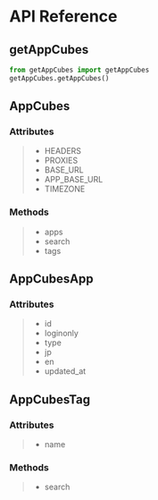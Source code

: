 # API Reference

## getAppCubes

```python
from getAppCubes import getAppCubes
getAppCubes.getAppCubes()
```

## AppCubes
### Attributes
> - HEADERS
> - PROXIES
> - BASE_URL
> - APP_BASE_URL
> - TIMEZONE
### Methods
> - apps
> - search
> - tags

## AppCubesApp
### Attributes
> - id
> - loginonly
> - type
> - jp
> - en
> - updated_at

## AppCubesTag
### Attributes
> - name
### Methods
> - search